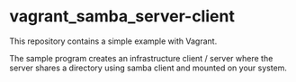 # vagrant_samba_server-client


This repository contains a simple example with Vagrant.  

The sample program creates an infrastructure client / server where the server shares a directory using samba client and mounted on your system.
